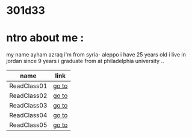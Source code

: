 # 301d33
# ntro about me :

my name ayham azraq i'm from syria- aleppo i have 25 years old i live in jordan since 9 years i graduate from at philadelphia university ..    

| name |link |
| ----------- | ----------- |
| ReadClass01 | [go to](ReadClass01.md) |
| ReadClass02 | [go to](ReadClass02.md) |
| ReadClass03 | [go to](ReadClass03.md) |
| ReadClass04 | [go to](ReadClass04.md) |
| ReadClass05 | [go to](ReadClass05.md) |

